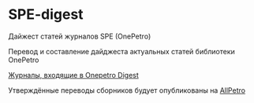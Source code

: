 # SPE-digest
Дайжест статей журналов SPE (OnePetro)

Перевод и составление дайджеста актуальных статей библиотеки OnePetro

[Журналы, входящие в Onepetro Digest](https://www.onepetro.org/journals) 

Утверждённые переводы сборников будует опубликованы на [AllPetro](http://www.allpetro.ru)
